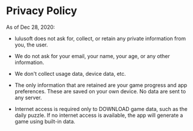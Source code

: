 # Privacy Policy

As of Dec 28, 2020:

* lulusoft does not ask for, collect, or retain any private information from you, the user. 

* We do not ask for your email, your name, your age, or any other information. 

* We don't collect usage data, device data, etc.

* The only information that are retained are your game progress and app preferences. These
are saved on your own device. No data are sent to any server. 

* Internet access is required only to DOWNLOAD game data, such as the daily puzzle.
If no internet access is available, the app will generate a game using built-in data.

